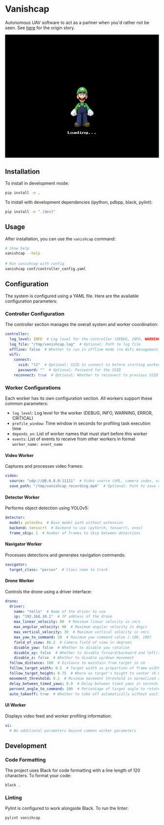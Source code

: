 # Vanishcap

Autonomous UAV software to act as a partner when you'd rather not be seen. See [here](https://mario.fandom.com/wiki/Vanish_Cap) for the origin story.

![Vanishimation](assets/vanishcap_loading.gif)

## Installation

To install in development mode:

```bash
pip install -e .
```

To install with development dependencies (ipython, pdbpp, black, pylint):

```bash
pip install -e ".[dev]"
```

## Usage

After installation, you can use the `vanishcap` command:

```bash
# Show help
vanishcap --help

# Run vanishcap with config
vanishcap conf/controller_config.yaml
```

## Configuration

The system is configured using a YAML file. Here are the available configuration parameters:

### Controller Configuration

The controller section manages the overall system and worker coordination:

```yaml
controller:
  log_level: INFO  # Log level for the controller (DEBUG, INFO, WARNING, ERROR, CRITICAL)
  log_file: "/tmp/vanishcap.log"  # Optional: Path to log file
  offline: false  # Whether to run in offline mode (no WiFi management)
  wifi:
    connect:
      ssid: "t2"  # Optional: SSID to connect to before starting workers
      password: ""  # Optional: Password for the SSID
    reconnect: true  # Optional: Whether to reconnect to previous SSID after workers finish
```

### Worker Configurations

Each worker has its own configuration section. All workers support these common parameters:
- `log_level`: Log level for the worker (DEBUG, INFO, WARNING, ERROR, CRITICAL)
- `profile_window`: Time window in seconds for profiling task execution time
- `depends_on`: List of worker names that must start before this worker
- `events`: List of events to receive from other workers in format `worker_name: event_name`

#### Video Worker

Captures and processes video frames:

```yaml
video:
  source: "udp://@0.0.0.0:11111"  # Video source (URL, camera index, or file path)
  save_path: "/tmp/vanishcap_recording.mp4"  # Optional: Path to save recorded video
```

#### Detector Worker

Performs object detection using YOLOv5:

```yaml
detector:
  model: yolov5nu  # Base model path without extension
  backend: tensorrt  # Backend to use (pytorch, tensorrt, onnx)
  frame_skip: 1  # Number of frames to skip between detections
```

#### Navigator Worker

Processes detections and generates navigation commands:

```yaml
navigator:
  target_class: "person"  # Class name to track
```

#### Drone Worker

Controls the drone using a driver interface:

```yaml
drone:
  driver:
    name: "tello"  # Name of the driver to use
    ip: "192.168.10.1"  # IP address of the drone
    max_linear_velocity: 80  # Maximum linear velocity in cm/s
    max_angular_velocity: 90  # Maximum angular velocity in deg/s
    max_vertical_velocity: 30  # Maximum vertical velocity in cm/s
    max_yaw_to_command: 20  # Maximum yaw command value [-100, 100]
    field_of_view: 86.2  # Camera field of view in degrees
    disable_yaw: false  # Whether to disable yaw rotation
    disable_xy: false  # Whether to disable forward/backward and left/right movement
    disable_z: false  # Whether to disable up/down movement
  follow_distance: 100  # Distance to maintain from target in cm
  follow_target_width: 0.5  # Target width as proportion of frame width
  follow_target_height: 0.75  # Where on target's height to center (0.0 = top, 1.0 = bottom)
  movement_threshold: 0.1  # Minimum movement threshold in normalized coordinates [-1, 1]
  delay_between_timed_yaws: 0.0  # Delay between timed yaws in seconds
  percent_angle_to_command: 100  # Percentage of target angle to rotate in each yaw command [0, 100]
  auto_takeoff: true  # Whether to take off automatically without waiting for a target
```

#### UI Worker

Displays video feed and worker profiling information:

```yaml
ui:
  # No additional parameters beyond common worker parameters
```

## Development

### Code Formatting

The project uses Black for code formatting with a line length of 120 characters. To format your code:

```bash
black .
```

### Linting

Pylint is configured to work alongside Black. To run the linter:

```bash
pylint vanishcap
```
